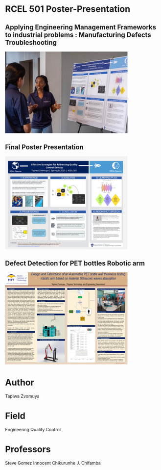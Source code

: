 # RCEL 501 Poster-Presentation
## Applying Engineering Management Frameworks to industrial problems : Manufacturing Defects Troubleshooting
<img src='Moonshot Poster Presentation.jpg' width=400>

## Final Poster Presentation
<img src='RCEL501_SP25_EML_Project_Tapiwa_Zvomuya.jpg' width=400>

## Defect Detection for PET bottles Robotic arm
<img src='Zvomuya Tapiwa Poster.jpg' width=400>

# Author
Tapiwa Zvomuya
# Field
Engineering Quality Control
# Professors
Steve Gomez
Innocent Chikurunhe
J. Chifamba
